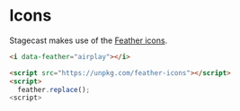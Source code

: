 # Icons

Stagecast makes use of the [Feather icons](https://feathericons.com).

```html
<i data-feather="airplay"></i>

<script src="https://unpkg.com/feather-icons"></script>
<script>
  feather.replace();
<script>
```

